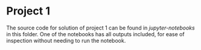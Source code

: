 # Project 1

The source code for solution of project 1 can be found in *jupyter-notebooks* in this folder. One of the notebooks
has all outputs included, for ease of inspection without needing to run the notebook.
